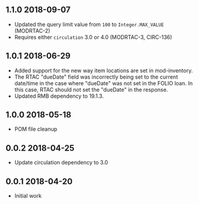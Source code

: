 ## 1.1.0 2018-09-07
 * Updated the query limit value from `100` to `Integer.MAX_VALUE` (MODRTAC-2)
 * Requires either `circulation` 3.0 or 4.0 (MODRTAC-3, CIRC-136)

## 1.0.1 2018-06-29
 * Added support for the new way item locations are set in mod-inventory.
 * The RTAC "dueDate" field was incorrectly being set to the current date/time
   in the case where "dueDate" was not set in the FOLIO loan. In this case,
   RTAC should not set the "dueDate" in the response.
 * Updated RMB dependency to 19.1.3.

## 1.0.0 2018-05-18
 * POM file cleanup

## 0.0.2 2018-04-25
 * Update circulation dependency to 3.0

## 0.0.1 2018-04-20
 * Initial work
